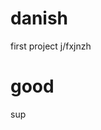 # danish
first project
j/fxjnzh
<!Doctype html>
<html>
<body>
<h1>good</h1>
<p>sup</P>
</body>
</html>
